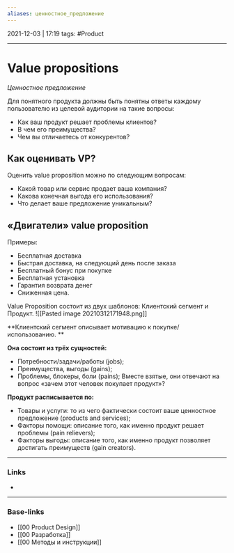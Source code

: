 ```yaml
---
aliases: ценностное_предложение
---
```

2021-12-03 | 17:19
tags: #Product
___

# Value propositions
*Ценностное предложение*

Для понятного продукта должны быть понятны ответы каждому пользователю из целевой аудитории на такие вопросы:
- Как ваш продукт решает проблемы клиентов?
- В чем его преимущества?
- Чем вы отличаетесь от конкурентов?

## Как оценивать VP?
Оценить value proposition можно по следующим вопросам:
- Какой товар или сервис продает ваша компания?
- Какова конечная выгода его использования?
- Что делает ваше предложение уникальным?

## «Двигатели» value proposition 
Примеры:
- Бесплатная доставка
- Быстрая доставка, на следующий день после заказа
- Бесплатный бонус при покупке
- Бесплатная установка
- Гарантия возврата денег
- Сниженная цена.

Value Proposition состоит из двух шаблонов: Клиентский сегмент и Продукт. 
![[Pasted image 20210312171948.png]]

**Клиентский сегмент описывает мотивацию к покупке/использованию. **

**Она состоит из трёх сущностей:**
- Потребности/задачи/работы (jobs);
- Преимущества, выгоды (gains);
- Проблемы, блокеры, боли (pains);
Вместе взятые, они отвечают на вопрос «зачем этот человек покупает продукт»?

**Продукт расписывается по:**
- Товары и услуги: то из чего фактически состоит ваше ценностное предложение (products and services);
- Факторы помощи: описание того, как именно продукт решает проблемы (pain relievers);
- Факторы выгоды: описание того, как именно продукт позволяет достигать преимуществ (gain creators).


___
### Links
- 

___
### Base-links
- [[00 Product Design]]
- [[00 Разработка]]
- [[00 Методы и инструкции]]

